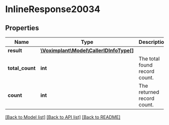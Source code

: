 # InlineResponse20034

## Properties
Name | Type | Description | Notes
------------ | ------------- | ------------- | -------------
**result** | [**\Voximplant\Model\CallerIDInfoType[]**](CallerIDInfoType.md) |  | [optional] 
**total_count** | **int** | The total found record count. | [optional] 
**count** | **int** | The returned record count. | [optional] 

[[Back to Model list]](../README.md#documentation-for-models) [[Back to API list]](../README.md#documentation-for-api-endpoints) [[Back to README]](../README.md)


